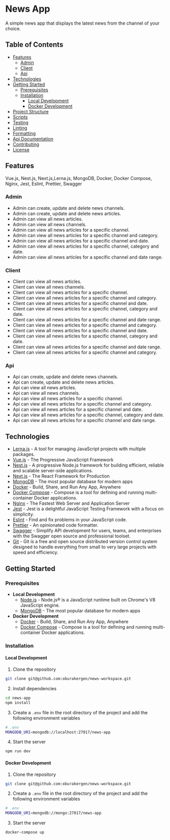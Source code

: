 # News App

A simple news app that displays the latest news from the channel of your choice.

## Table of Contents

- [Features](#features)
  - [Admin](#admin)
  - [Client](#client)
  - [Api](#api)
- [Technologies](#technologies)
- [Getting Started](#getting-started)
    - [Prerequisites](#prerequisites)
    - [Installation](#installation)
      - [Local Development](#local-development)
      - [Docker Development](#docker-development)
- [Project Structure](#project-structure)
- [Scripts](#scripts)
- [Testing](#testing)
- [Linting](#linting)
- [Formatting](#formatting)
- [Api Documentation](#api-documentation)
- [Contributing](#contributing)
- [License](#license)

## Features
Vue.js, Nest.js, Next.js,Lerna.js, MongoDB, Docker, Docker Compose, Nginx, Jest, Eslint, Prettier, Swagger

### Admin
- Admin can create, update and delete news channels.
- Admin can create, update and delete news articles.
- Admin can view all news articles.
- Admin can view all news channels.
- Admin can view all news articles for a specific channel.
- Admin can view all news articles for a specific channel and category.
- Admin can view all news articles for a specific channel and date.
- Admin can view all news articles for a specific channel, category and date.
- Admin can view all news articles for a specific channel and date range.

### Client
- Client can view all news articles.
- Client can view all news channels.
- Client can view all news articles for a specific channel.
- Client can view all news articles for a specific channel and category.
- Client can view all news articles for a specific channel and date.
- Client can view all news articles for a specific channel, category and date.
- Client can view all news articles for a specific channel and date range.
- Client can view all news articles for a specific channel and category.
- Client can view all news articles for a specific channel and date.
- Client can view all news articles for a specific channel, category and date.
- Client can view all news articles for a specific channel and date range.
- Client can view all news articles for a specific channel and category.

### Api
- Api can create, update and delete news channels.
- Api can create, update and delete news articles.
- Api can view all news articles.
- Api can view all news channels.
- Api can view all news articles for a specific channel.
- Api can view all news articles for a specific channel and category.
- Api can view all news articles for a specific channel and date.
- Api can view all news articles for a specific channel, category and date.
- Api can view all news articles for a specific channel and date range.

## Technologies
- [Lerna.js](https://lerna.js.org/) - A tool for managing JavaScript projects with multiple packages.
- [Vue.js](https://vuejs.org/) - The Progressive JavaScript Framework
- [Nest.js](https://nestjs.com/) - A progressive Node.js framework for building efficient, reliable and scalable server-side applications.
- [Next.js](https://nextjs.org/) - The React Framework for Production
- [MongoDB](https://www.mongodb.com/) - The most popular database for modern apps
- [Docker](https://www.docker.com/) - Build, Share, and Run Any App, Anywhere
- [Docker Compose](https://docs.docker.com/compose/) - Compose is a tool for defining and running multi-container Docker applications.
- [Nginx](https://www.nginx.com/) - The Fastest Web Server and Application Server
- [Jest](https://jestjs.io/) - Jest is a delightful JavaScript Testing Framework with a focus on simplicity.
- [Eslint](https://eslint.org/) - Find and fix problems in your JavaScript code.
- [Prettier](https://prettier.io/) - An opinionated code formatter.
- [Swagger](https://swagger.io/) - Simplify API development for users, teams, and enterprises with the Swagger open source and professional toolset.
- [Git](https://git-scm.com/) - Git is a free and open source distributed version control system designed to handle everything from small to very large projects with speed and efficiency.

## Getting Started

### Prerequisites
- **Local Development**
  - [Node.js](https://nodejs.org/en/) - Node.js® is a JavaScript runtime built on Chrome's V8 JavaScript engine.
  - [MongoDB](https://www.mongodb.com/) - The most popular database for modern apps
- **Docker Development**
  - [Docker](https://www.docker.com/) - Build, Share, and Run Any App, Anywhere
  - [Docker Compose](https://docs.docker.com/compose/) - Compose is a tool for defining and running multi-container Docker applications.

### Installation

#### Local Development
1. Clone the repository
```bash
git clone git@github.com:oburakergen/news-workspace.git
```

2. Install dependencies
```bash
cd news-app
npm install
```

3. Create a `.env` file in the root directory of the project and add the following environment variables
```bash
# .env
MONGODB_URI=mongodb://localhost:27017/news-app
```

4. Start the server
```bash
npm run dev
```

#### Docker Development
1. Clone the repository
```bash
git clone git@github.com:oburakergen/news-workspace.git
```

2. Create a `.env` file in the root directory of the project and add the following environment variables
```bash
# .env
MONGODB_URI=mongodb://mongo:27017/news-app
```

3. Start the server
```bash
docker-compose up
```
